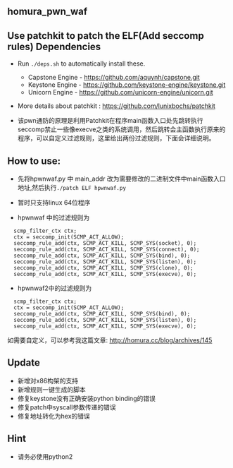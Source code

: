 homura_pwn_waf
----
Use patchkit to patch the ELF(Add seccomp rules)
Dependencies
----
- Run `./deps.sh` to automatically install these.
  - Capstone Engine - https://github.com/aquynh/capstone.git
  - Keystone Engine - https://github.com/keystone-engine/keystone.git
  - Unicorn Engine  - https://github.com/unicorn-engine/unicorn.git

- More details about patchkit : https://github.com/lunixbochs/patchkit

- 该pwn通防的原理是利用Patchkit在程序main函数入口处先跳转执行seccomp禁止一些像execve之类的系统调用，然后跳转会主函数执行原来的程序，可以自定义过滤规则，这里给出两份过滤规则，下面会详细说明。


How to use:
----
- 先将hpwnwaf.py 中 main_addr 改为需要修改的二进制文件中main函数入口地址,然后执行```./patch ELF hpwnwaf.py``` 
- 暂时只支持linux 64位程序


- hpwnwaf 中的过滤规则为 
``` 
  scmp_filter_ctx ctx;
  ctx = seccomp_init(SCMP_ACT_ALLOW);
  seccomp_rule_add(ctx, SCMP_ACT_KILL, SCMP_SYS(socket), 0);
  seccomp_rule_add(ctx, SCMP_ACT_KILL, SCMP_SYS(connect), 0);
  seccomp_rule_add(ctx, SCMP_ACT_KILL, SCMP_SYS(bind), 0);
  seccomp_rule_add(ctx, SCMP_ACT_KILL, SCMP_SYS(listen), 0);
  seccomp_rule_add(ctx, SCMP_ACT_KILL, SCMP_SYS(clone), 0);  
  seccomp_rule_add(ctx, SCMP_ACT_KILL, SCMP_SYS(execve), 0); 
```
- hpwnwaf2中的过滤规则为 
```
  scmp_filter_ctx ctx;
  ctx = seccomp_init(SCMP_ACT_ALLOW);
  seccomp_rule_add(ctx, SCMP_ACT_KILL, SCMP_SYS(bind), 0);
  seccomp_rule_add(ctx, SCMP_ACT_KILL, SCMP_SYS(listen), 0);
  seccomp_rule_add(ctx, SCMP_ACT_KILL, SCMP_SYS(execve), 0); 
```
如需要自定义，可以参考我这篇文章:
http://homura.cc/blog/archives/145

## Update

- 新增对x86构架的支持
- 新增规则一键生成的脚本
- 修复keystone没有正确安装python binding的错误
- 修复patch中syscall参数传递的错误
- 修复地址转化为hex的错误

## Hint

- 请务必使用python2